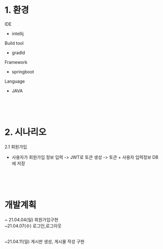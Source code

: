 
# 1. 환경

IDE 
- intellij

Build tool
- gradld

Framework
- springboot 

Language 
- JAVA
</br>
</br>
</br>

# 2. 시나리오

2.1 회원가입 
 - 사용자가 회원가입 정보 입력 -> JWT로 토큰 생성  -> 토큰 + 사용자 입력정보 DB에 저장  

</br>
</br>
</br>

#  개발계획
~ 21.04.04(일) 회원가입구현 
</br>
~21.04.07(수) 로그인,로그아웃

</br>
~21.04.11(일) 게시판 생성, 게시물 작성 구현 

</br>



